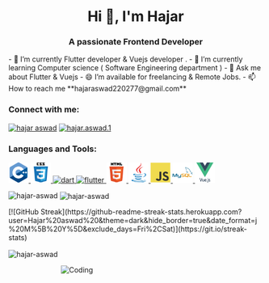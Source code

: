 
<h1 align="center">Hi 👋, I'm Hajar</h1>
<h3 align="center">A passionate Frontend Developer</h3>
- 🔭 I’m currently Flutter developer & Vuejs developer .
- 🌱 I’m currently learning Computer science  ( Software Engineering department )
- 💬 Ask me about Flutter & Vuejs
- 😄  I’m available for freelancing & Remote Jobs.
- 📫 How to reach me **hajaraswad220277@gmail.com**


<h3 align="left">Connect with me:</h3>
<p align="left">
<a href="https://linkedin.com/in/hajar aswad" target="blank"><img align="center" src="https://raw.githubusercontent.com/rahuldkjain/github-profile-readme-generator/master/src/images/icons/Social/linked-in-alt.svg" alt="hajar aswad" height="30" width="40" /></a>
<a href="https://instagram.com/hajar.aswad.1" target="blank"><img align="center" src="https://raw.githubusercontent.com/rahuldkjain/github-profile-readme-generator/master/src/images/icons/Social/instagram.svg" alt="hajar.aswad.1" height="30" width="40" /></a>
</p>

<h3 align="left">Languages and Tools:</h3>
<p align="left"> <a href="https://www.w3schools.com/cpp/" target="_blank" rel="noreferrer"> <img src="https://raw.githubusercontent.com/devicons/devicon/master/icons/cplusplus/cplusplus-original.svg" alt="cplusplus" width="40" height="40"/> </a> <a href="https://www.w3schools.com/css/" target="_blank" rel="noreferrer"> <img src="https://raw.githubusercontent.com/devicons/devicon/master/icons/css3/css3-original-wordmark.svg" alt="css3" width="40" height="40"/> </a> <a href="https://dart.dev" target="_blank" rel="noreferrer"> <img src="https://www.vectorlogo.zone/logos/dartlang/dartlang-icon.svg" alt="dart" width="40" height="40"/> </a> <a href="https://flutter.dev" target="_blank" rel="noreferrer"> <img src="https://www.vectorlogo.zone/logos/flutterio/flutterio-icon.svg" alt="flutter" width="40" height="40"/> </a> <a href="https://www.w3.org/html/" target="_blank" rel="noreferrer"> <img src="https://raw.githubusercontent.com/devicons/devicon/master/icons/html5/html5-original-wordmark.svg" alt="html5" width="40" height="40"/> </a> <a href="https://www.java.com" target="_blank" rel="noreferrer"> <img src="https://raw.githubusercontent.com/devicons/devicon/master/icons/java/java-original.svg" alt="java" width="40" height="40"/> </a> <a href="https://developer.mozilla.org/en-US/docs/Web/JavaScript" target="_blank" rel="noreferrer"> <img src="https://raw.githubusercontent.com/devicons/devicon/master/icons/javascript/javascript-original.svg" alt="javascript" width="40" height="40"/> </a> <a href="https://www.mysql.com/" target="_blank" rel="noreferrer"> <img src="https://raw.githubusercontent.com/devicons/devicon/master/icons/mysql/mysql-original-wordmark.svg" alt="mysql" width="40" height="40"/> </a> <a href="https://vuejs.org/" target="_blank" rel="noreferrer"> <img src="https://raw.githubusercontent.com/devicons/devicon/master/icons/vuejs/vuejs-original-wordmark.svg" alt="vuejs" width="40" height="40"/> </a> </p>

<p><img align="left" src="https://github-readme-stats.vercel.app/api/top-langs?username=hajar-aswad&show_icons=true&locale=en&layout=compact" alt="hajar-aswad" /></p>

<p>&nbsp;<img align="center" src="https://github-readme-stats.vercel.app/api?username=hajar-aswad&show_icons=true&locale=en" alt="hajar-aswad" /></p>
[![GitHub Streak](https://github-readme-streak-stats.herokuapp.com?user=Hajar%20aswad%20&theme=dark&hide_border=true&date_format=j%20M%5B%20Y%5D&exclude_days=Fri%2CSat)](https://git.io/streak-stats)

<p><img align="center" src="https://github-readme-streak-stats.herokuapp.com/?user=hajar-aswad&" alt="hajar-aswad" /></p>
  <img align="right" alt="Coding" width="400" src="https://camo.githubusercontent.com/37abae1350fe3344aebaaebfba4227dfa1ee6e8cf55efed02329fbe00dbf63c1/68747470733a2f2f6d656469612e74656e6f722e636f6d2f696d616765732f37646234656161336534373237326338653538656530313866633339306237642f74656e6f722e676966">

